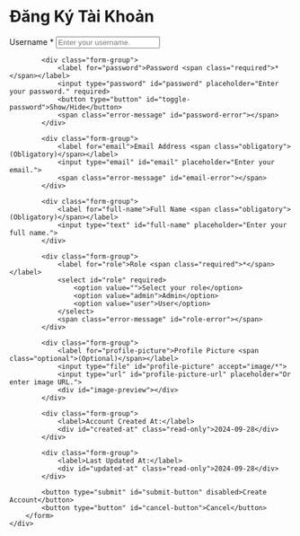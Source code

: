 <!DOCTYPE html>
<html lang="vi">
<head>
    <meta charset="UTF-8">
    <meta name="viewport" content="width=device-width, initial-scale=1.0">
    <link rel="stylesheet" href="styles.css">
    <title>Đăng Ký Tài Khoản</title>
</head>
<body>
    <div class="container">
        <h1>Đăng Ký Tài Khoản</h1>
        <form id="registration-form">
            <div class="form-group">
                <label for="username">Username <span class="required">*</span></label>
                <input type="text" id="username" placeholder="Enter your username." required>
                <span class="error-message" id="username-error"></span>
            </div>

            <div class="form-group">
                <label for="password">Password <span class="required">*</span></label>
                <input type="password" id="password" placeholder="Enter your password." required>
                <button type="button" id="toggle-password">Show/Hide</button>
                <span class="error-message" id="password-error"></span>
            </div>

            <div class="form-group">
                <label for="email">Email Address <span class="obligatory">(Obligatory)</span></label>
                <input type="email" id="email" placeholder="Enter your email.">
                <span class="error-message" id="email-error"></span>
            </div>

            <div class="form-group">
                <label for="full-name">Full Name <span class="obligatory">(Obligatory)</span></label>
                <input type="text" id="full-name" placeholder="Enter your full name.">
            </div>

            <div class="form-group">
                <label for="role">Role <span class="required">*</span></label>
                <select id="role" required>
                    <option value="">Select your role</option>
                    <option value="admin">Admin</option>
                    <option value="user">User</option>
                </select>
                <span class="error-message" id="role-error"></span>
            </div>

            <div class="form-group">
                <label for="profile-picture">Profile Picture <span class="optional">(Optional)</span></label>
                <input type="file" id="profile-picture" accept="image/*">
                <input type="url" id="profile-picture-url" placeholder="Or enter image URL.">
                <div id="image-preview"></div>
            </div>

            <div class="form-group">
                <label>Account Created At:</label>
                <div id="created-at" class="read-only">2024-09-28</div>
            </div>

            <div class="form-group">
                <label>Last Updated At:</label>
                <div id="updated-at" class="read-only">2024-09-28</div>
            </div>

            <button type="submit" id="submit-button" disabled>Create Account</button>
            <button type="button" id="cancel-button">Cancel</button>
        </form>
    </div>
</body>
</html>
